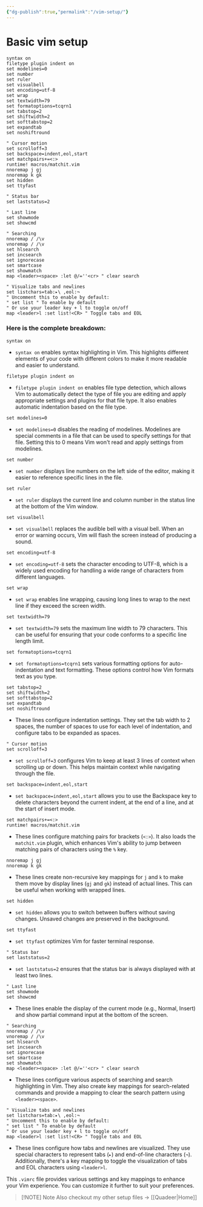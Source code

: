 ```yaml
---
{"dg-publish":true,"permalink":"/vim-setup/"}
---
```




# Basic vim setup
```vim
syntax on
filetype plugin indent on
set modelines=0
set number
set ruler
set visualbell
set encoding=utf-8
set wrap
set textwidth=79
set formatoptions=tcqrn1
set tabstop=2
set shiftwidth=2
set softtabstop=2
set expandtab
set noshiftround

" Cursor motion
set scrolloff=3
set backspace=indent,eol,start
set matchpairs+=<:>
runtime! macros/matchit.vim
nnoremap j gj
nnoremap k gk
set hidden
set ttyfast

" Status bar
set laststatus=2

" Last line
set showmode
set showcmd

" Searching
nnoremap / /\v
vnoremap / /\v
set hlsearch
set incsearch
set ignorecase
set smartcase
set showmatch
map <leader><space> :let @/=''<cr> " clear search

" Visualize tabs and newlines
set listchars=tab:▸\ ,eol:¬
" Uncomment this to enable by default:
" set list " To enable by default
" Or use your leader key + l to toggle on/off
map <leader>l :set list!<CR> " Toggle tabs and EOL
```
### Here is the complete breakdown:
```vim
syntax on
```

- `syntax on` enables syntax highlighting in Vim. This highlights different elements of your code with different colors to make it more readable and easier to understand.

```vim
filetype plugin indent on
```

- `filetype plugin indent on` enables file type detection, which allows Vim to automatically detect the type of file you are editing and apply appropriate settings and plugins for that file type. It also enables automatic indentation based on the file type.

```vim
set modelines=0
```

- `set modelines=0` disables the reading of modelines. Modelines are special comments in a file that can be used to specify settings for that file. Setting this to 0 means Vim won't read and apply settings from modelines.

```vim
set number
```

- `set number` displays line numbers on the left side of the editor, making it easier to reference specific lines in the file.

```vim
set ruler
```

- `set ruler` displays the current line and column number in the status line at the bottom of the Vim window.

```vim
set visualbell
```

- `set visualbell` replaces the audible bell with a visual bell. When an error or warning occurs, Vim will flash the screen instead of producing a sound.

```vim
set encoding=utf-8
```

- `set encoding=utf-8` sets the character encoding to UTF-8, which is a widely used encoding for handling a wide range of characters from different languages.

```vim
set wrap
```

- `set wrap` enables line wrapping, causing long lines to wrap to the next line if they exceed the screen width.

```vim
set textwidth=79
```

- `set textwidth=79` sets the maximum line width to 79 characters. This can be useful for ensuring that your code conforms to a specific line length limit.

```vim
set formatoptions=tcqrn1
```

- `set formatoptions=tcqrn1` sets various formatting options for auto-indentation and text formatting. These options control how Vim formats text as you type.

```vim
set tabstop=2
set shiftwidth=2
set softtabstop=2
set expandtab
set noshiftround
```

- These lines configure indentation settings. They set the tab width to 2 spaces, the number of spaces to use for each level of indentation, and configure tabs to be expanded as spaces.

```vim
" Cursor motion
set scrolloff=3
```

- `set scrolloff=3` configures Vim to keep at least 3 lines of context when scrolling up or down. This helps maintain context while navigating through the file.

```vim
set backspace=indent,eol,start
```

- `set backspace=indent,eol,start` allows you to use the Backspace key to delete characters beyond the current indent, at the end of a line, and at the start of insert mode.

```vim
set matchpairs+=<:>
runtime! macros/matchit.vim
```

- These lines configure matching pairs for brackets (`<:>`). It also loads the `matchit.vim` plugin, which enhances Vim's ability to jump between matching pairs of characters using the `%` key.

```vim
nnoremap j gj
nnoremap k gk
```

- These lines create non-recursive key mappings for `j` and `k` to make them move by display lines (`gj` and `gk`) instead of actual lines. This can be useful when working with wrapped lines.

```vim
set hidden
```

- `set hidden` allows you to switch between buffers without saving changes. Unsaved changes are preserved in the background.

```vim
set ttyfast
```

- `set ttyfast` optimizes Vim for faster terminal response.

```vim
" Status bar
set laststatus=2
```

- `set laststatus=2` ensures that the status bar is always displayed with at least two lines.

```vim
" Last line
set showmode
set showcmd
```

- These lines enable the display of the current mode (e.g., Normal, Insert) and show partial command input at the bottom of the screen.

```vim
" Searching
nnoremap / /\v
vnoremap / /\v
set hlsearch
set incsearch
set ignorecase
set smartcase
set showmatch
map <leader><space> :let @/=''<cr> " clear search
```

- These lines configure various aspects of searching and search highlighting in Vim. They also create key mappings for search-related commands and provide a mapping to clear the search pattern using `<leader><space>`.

```vim
" Visualize tabs and newlines
set listchars=tab:▸\ ,eol:¬
" Uncomment this to enable by default:
" set list " To enable by default
" Or use your leader key + l to toggle on/off
map <leader>l :set list!<CR> " Toggle tabs and EOL
```

- These lines configure how tabs and newlines are visualized. They use special characters to represent tabs (`▸`) and end-of-line characters (`¬`). Additionally, there's a key mapping to toggle the visualization of tabs and EOL characters using `<leader>l`.

This `.vimrc` file provides various settings and key mappings to enhance your Vim experience. You can customize it further to suit your preferences.


> [!NOTE] Note
> Also checkout my other setup files -> [[Quadeer\|Home]]

